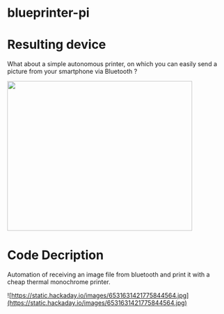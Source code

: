 # blueprinter-pi
# Resulting device #

What about a simple autonomous printer, on which you can easily send a picture from your smartphone via Bluetooth ?

<a href='http://www.youtube.com/watch?feature=player_embedded&v=CMH58jxgLjI' target='_blank'><img src='http://img.youtube.com/vi/CMH58jxgLjI/0.jpg' width='425' height=344 /></a>

# Code Decription #
Automation of receiving an image file from bluetooth and print it with a cheap thermal monochrome printer.

![https://static.hackaday.io/images/6531631421775844564.jpg](https://static.hackaday.io/images/6531631421775844564.jpg)
